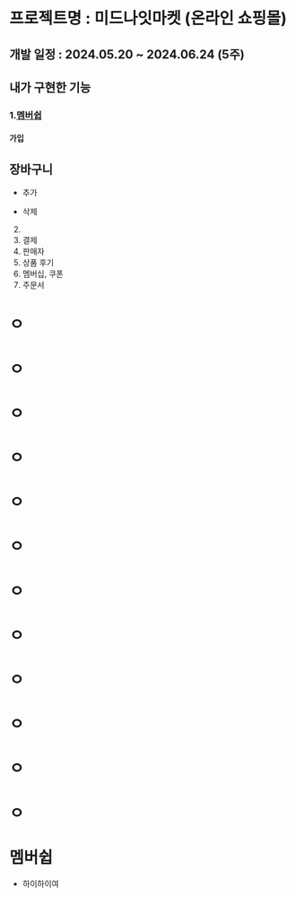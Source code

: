 
프로젝트명 : 미드나잇마켓 (온라인 쇼핑몰)
========================================

개발 일정 : 2024.05.20 ~ 2024.06.24 (5주)
-----------------------------------------

## 내가 구현한 기능

 ### 1.[멤버쉽](#멤버쉽)
  #### 가입
## 장바구니
  - 추가
 
  - 삭제
 2. 
 3. 결제
 4. 판매자
 5. 상품 후기
 6. 멤버십, 쿠폰
 7. 주문서


# ㅇ
# ㅇ
# ㅇ
# ㅇ
# ㅇ
# ㅇ
# ㅇ
# ㅇ
# ㅇ
# ㅇ
# ㅇ
# ㅇ

# 멤버쉽
- 하이하이여
